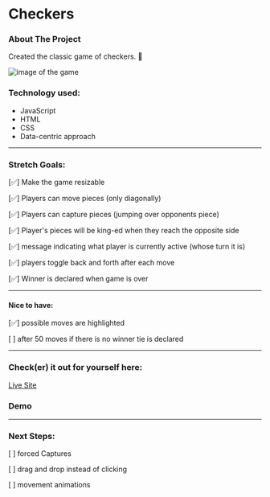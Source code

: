 # Checkers

### About The Project

Created the classic game of checkers. 🏁

![image of the game](https://imgur.com/a/2Kz8gvc)

### Technology used:

- JavaScript
- HTML
- CSS
- Data-centric approach

---

### Stretch Goals:

[✅] Make the game resizable

[✅] Players can move pieces (only diagonally)

[✅] Players can capture pieces (jumping over opponents piece)

[✅] Player's pieces will be king-ed when they reach the opposite side

[✅] message indicating what player is currently active (whose turn it is)

[✅] players toggle back and forth after each move

[✅] Winner is declared when game is over

---

#### Nice to have:

[✅] possible moves are highlighted

[ ] after 50 moves if there is no winner tie is declared

---

### Check(er) it out for yourself here:

[Live Site](https://cami-c-checkers.netlify.app/)

### Demo

---

### Next Steps:

[ ] forced Captures

[ ] drag and drop instead of clicking

[ ] movement animations

